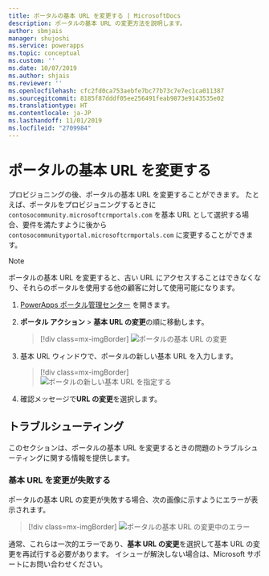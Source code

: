```yaml
---
title: ポータルの基本 URL を変更する | MicrosoftDocs
description: ポータルの基本 URL の変更方法を説明します。
author: sbmjais
manager: shujoshi
ms.service: powerapps
ms.topic: conceptual
ms.custom: ''
ms.date: 10/07/2019
ms.author: shjais
ms.reviewer: ''
ms.openlocfilehash: cfc2fd0ca753aebfe7bc77b73c7e7ec1ca011387
ms.sourcegitcommit: 8185f87dddf05ee256491feab9873e9143535e02
ms.translationtype: HT
ms.contentlocale: ja-JP
ms.lasthandoff: 11/01/2019
ms.locfileid: "2709984"
---
```

# <a name="change-the-base-url-of-a-portal"></a>ポータルの基本 URL を変更する

プロビジョニングの後、ポータルの基本 URL を変更することができます。 たとえば、ポータルをプロビジョニングするときに `contosocommunity.microsoftcrmportals.com` を基本 URL として選択する場合、要件を満たすように後から `contosocommunityportal.microsoftcrmportals.com` に変更することができます。

> [!NOTE]
> ポータルの基本 URL を変更すると、古い URL にアクセスすることはできなくなり、それらのポータルを使用する他の顧客に対して使用可能になります。

1.  [PowerApps ポータル管理センター](admin-overview.md) を開きます。

2.  **ポータル アクション** > **基本 URL の変更**の順に移動します。 

    > [!div class=mx-imgBorder]
    > ![ポータルの基本 URL の変更](../media/change-base-url-action.png "ポータルの基本 URL の変更")

3.  基本 URL ウィンドウで、ポータルの新しい基本 URL を入力します。

    > [!div class=mx-imgBorder]
    > ![ポータルの新しい基本 URL を指定する](../media/change-base-url.png "ポータルの新しい基本 URL を指定する")

4.  確認メッセージで**URL の変更**を選択します。

## <a name="troubleshooting"></a>トラブルシューティング​​

このセクションは、ポータルの基本 URL を変更するときの問題のトラブルシューティングに関する情報を提供します。

### <a name="changing-the-base-url-fails"></a>基本 URL を変更が失敗する

ポータルの基本 URL の変更が失敗する場合、次の画像に示すようにエラーが表示されます。

> [!div class=mx-imgBorder]
> ![ポータルの基本 URL の変更中のエラー](../media/change-base-url-error.png "ポータルの基本 URL の変更中のエラー")

通常、これらは一次的エラーであり、**基本 URL の変更**を選択して基本 URL の変更を再試行する必要があります。 イシューが解決しない場合は、Microsoft サポートにお問い合わせください。
